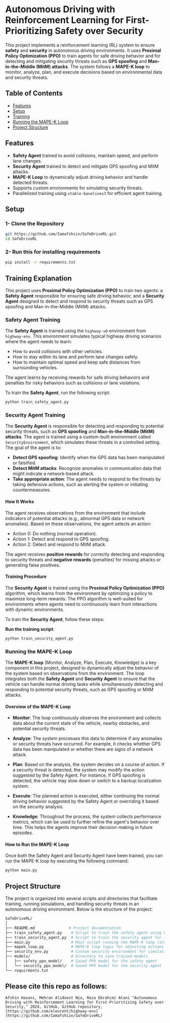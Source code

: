 # Autonomous Driving with Reinforcement Learning for First-Prioritizing Safety over Security

This project implements a reinforcement learning (RL) system to ensure **safety** and **security** in autonomous driving environments. It uses **Proximal Policy Optimization (PPO)** to train agents for safe driving behavior and for detecting and mitigating security threats such as **GPS spoofing** and **Man-in-the-Middle (MitM) attacks**. The system follows a **MAPE-K loop** to monitor, analyze, plan, and execute decisions based on environmental data and security threats.

## Table of Contents
- [Features](#features)
- [Setup](#setup)
- [Training](#training)
- [Running the MAPE-K Loop](#running-the-mape-k-loop)
- [Project Structure](#project-structure)

## Features
- **Safety Agent** trained to avoid collisions, maintain speed, and perform lane changes.
- **Security Agent** trained to detect and mitigate GPS spoofing and MitM attacks.
- **MAPE-K Loop** to dynamically adjust driving behavior and handle detected threats.
- Supports custom environments for simulating security threats.
- Parallelized training using `stable-baselines3` for efficient agent training.

## Setup

### 1- Clone the Repository
```bash
git https://github.com/Iamafshiin/SafeDriveRL.git
cd SafeDriveRL
```
### 2- Run this for installing requirements
```bash
pip install -r requirements.txt
```

## Training Explanation

This project uses **Proximal Policy Optimization (PPO)** to train two agents: a **Safety Agent** responsible for ensuring safe driving behavior, and a **Security Agent** designed to detect and respond to security threats such as GPS spoofing and Man-in-the-Middle (MitM) attacks.

### Safety Agent Training

The **Safety Agent** is trained using the `highway-v0` environment from `highway-env`. This environment simulates typical highway driving scenarios where the agent needs to learn:
- How to avoid collisions with other vehicles.
- How to stay within its lane and perform lane changes safely.
- How to maintain optimal speed and keep safe distances from surrounding vehicles.

The agent learns by receiving rewards for safe driving behaviors and penalties for risky behaviors such as collisions or lane violations. 

To train the **Safety Agent**, run the following script:

```bash
python train_safety_agent.py
```

### Security Agent Training

The **Security Agent** is responsible for detecting and responding to potential security threats, such as **GPS spoofing** and **Man-in-the-Middle (MitM) attacks**. The agent is trained using a custom-built environment called `SecurityEnvironment`, which simulates these threats in a controlled setting. The goal of the agent is to:
- **Detect GPS spoofing**: Identify when the GPS data has been manipulated or falsified.
- **Detect MitM attacks**: Recognize anomalies in communication data that might indicate a network-based attack.
- **Take appropriate action**: The agent needs to respond to the threats by taking defensive actions, such as alerting the system or initiating countermeasures.

#### How It Works

The agent receives observations from the environment that include indicators of potential attacks (e.g., abnormal GPS data or network anomalies). Based on these observations, the agent selects an action:
- Action 0: Do nothing (normal operation).
- Action 1: Detect and respond to GPS spoofing.
- Action 2: Detect and respond to MitM attack.

The agent receives **positive rewards** for correctly detecting and responding to security threats and **negative rewards** (penalties) for missing attacks or generating false positives.

#### Training Procedure

The **Security Agent** is trained using the **Proximal Policy Optimization (PPO)** algorithm, which learns from the environment by optimizing a policy to maximize long-term rewards. The PPO algorithm is well-suited for environments where agents need to continuously learn from interactions with dynamic environments.

To train the **Security Agent**, follow these steps:

**Run the training script**:
   
```bash
python train_security_agent.py
```

### Running the MAPE-K Loop

The **MAPE-K loop** (Monitor, Analyze, Plan, Execute, Knowledge) is a key component in this project, designed to dynamically adjust the behavior of the system based on observations from the environment. The loop integrates both the **Safety Agent** and **Security Agent** to ensure that the vehicle can handle normal driving tasks while simultaneously detecting and responding to potential security threats, such as GPS spoofing or MitM attacks.

#### Overview of the MAPE-K Loop

- **Monitor**: The loop continuously observes the environment and collects data about the current state of the vehicle, nearby obstacles, and potential security threats.
  
- **Analyze**: The system processes this data to determine if any anomalies or security threats have occurred. For example, it checks whether GPS data has been manipulated or whether there are signs of a network attack.
  
- **Plan**: Based on the analysis, the system decides on a course of action. If a security threat is detected, the system may modify the action suggested by the Safety Agent. For instance, if GPS spoofing is detected, the vehicle may slow down or switch to a backup localization system.
  
- **Execute**: The planned action is executed, either continuing the normal driving behavior suggested by the Safety Agent or overriding it based on the security analysis.
  
- **Knowledge**: Throughout the process, the system collects performance metrics, which can be used to further refine the agent's behavior over time. This helps the agents improve their decision-making in future episodes.

#### How to Run the MAPE-K Loop

Once both the Safety Agent and Security Agent have been trained, you can run the MAPE-K loop by executing the following command:

```bash
python main.py
```

## Project Structure

The project is organized into several scripts and directories that facilitate training, running simulations, and handling security threats in an autonomous driving environment. Below is the structure of the project:

```bash
SafeDriveRL/
│
├── README.md               # Project documentation
├── train_safety_agent.py    # Script to train the safety agent using PPO
├── train_security_agent.py  # Script to train the security agent for threat detection
├── main.py                  # Main script running the MAPE-K loop (integrating safety and security agents)
├── mapek_loop.py            # MAPE-K loop logic for adjusting actions based on analysis
├── security_env.py          # Custom security environment for simulating GPS spoofing and MitM attacks
├── models/                  # Directory to save trained models
│   ├── safety_ppo_model/    # Saved PPO model for the safety agent
│   └── security_ppo_model/  # Saved PPO model for the security agent
└── requirments.txt           
```

## Please cite this repo as follows:

```
Afshin Hasani, Mehran Alidoost Nia, Reza Ebrahimi Atani "Autonomous Driving with Reinforcement Learning for First-Prioritizing Safety over Security," 2024, GitHub, GitHub repository, [https://github.com/eleurent/highway-env](https://github.com/Iamafshiin/SafeDriveRL)
```
